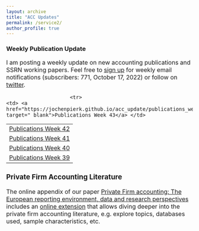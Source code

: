 ```yaml
---
layout: archive
title: "ACC Updates"
permalink: /service2/
author_profile: true
---
```

<!-- Global site tag (gtag.js) - Google Analytics -->
<script async src="https://www.googletagmanager.com/gtag/js?id=G-05633BF9HL"></script>
<script>
  window.dataLayer = window.dataLayer || [];
  function gtag(){dataLayer.push(arguments);}
  gtag('js', new Date());

   gtag('config', 'G-05633BF9HL', {'anonymize_ip': true});
</script> 
 


<h3> Weekly Publication Update </h3>
<font size="3"> 
I am posting a weekly update on new accounting publications and SSRN working papers. Feel free to <a href="https://jochenpierk.github.io/acc_update/subscribe.html" target="_blank">sign up</a> for weekly email notifications (subscribers: 771, October 17, 2022) or follow on <a href="https://twitter.com/updates_acc?lang=en" target="_blank">twitter</a>. 

 <p> </p>

  
 <table style="width:100%">   
  
                         <tr> 
    <td> <a href="https://jochenpierk.github.io/acc_update/publications_week43.html" target="_blank">Publications Week 43</a> </td> 
   </tr>   
   <tr> 
    <td> <a href="https://jochenpierk.github.io/acc_update/publications_week42.html" target="_blank">Publications Week 42</a> </td> 
   </tr>     
   <tr> 
    <td> <a href="https://jochenpierk.github.io/acc_update/publications_week41.html" target="_blank">Publications Week 41</a> </td> 
   </tr>      
   <tr> 
    <td> <a href="https://jochenpierk.github.io/acc_update/publications_week40.html" target="_blank">Publications Week 40</a> </td> 
   </tr>    
   <tr> 
    <td> <a href="https://jochenpierk.github.io/acc_update/publications_week39.html" target="_blank">Publications Week 39</a> </td> 
   </tr>  

 


   
 </table>

   
 <p> </p>

  
  
   <h3> Private Firm Accounting Literature </h3>
<font size="3">
 The online appendix of our paper <a href="https://www.tandfonline.com/doi/full/10.1080/00014788.2021.1982670" target="_blank">Private Firm accounting: The European reporting environment, data and research perspectives</a> includes an <a href="https://trr266.wiwi.hu-berlin.de/shiny/pfirmacclit/" target="_blank">online extension</a> that allows diving deeper into the private firm accounting literature, e.g. explore topics, databases used, sample characteristics, etc. 
   
    
